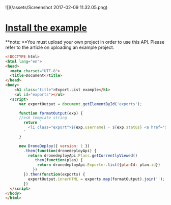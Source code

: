 ![](/assets/Screenshot 2017-02-09 11.32.05.png)

# [Install the example](https://www.dronedeploy.com/app2/applications/589badec95378856ee605893/install)

**note: **You must upload your own project in order to use this API.  Please refer to the article on uploading an example project.

```html
<!DOCTYPE html>
<html lang="en">
<head>
  <meta charset="UTF-8">
  <title>Document</title>
</head>
<body>
    <h1 class="title">Export.List example</h1>
    <ul id="exports"></ul>
  <script>
      var exportOutput = document.getElementById('exports');

      function formatOutput(exp) {
      //es6 template string
        return `
          <li class="export">${exp.username} - ${exp.status} <a href="${exp.download_path}" target="blank" download>Download</a></li>
        `
      }

      new DroneDeploy({ version: 1 })
        .then(function(dronedeployApi) {
          return dronedeployApi.Plans.getCurrentlyViewed()
            .then(function(plan) {
              return dronedeployApi.Exporter.list({planId: plan.id})
            })
        }).then(function(exports) {
          exportOutput.innerHTML = exports.map(formatOutput).join('');
        })
  </script>
</body>
</html>
```



